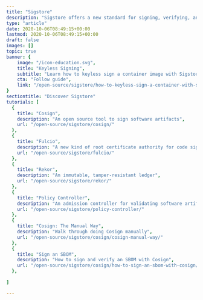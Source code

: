 ```yaml
---
title: "Sigstore"
description: "Sigstore offers a new standard for signing, verifying, and protecting software"
type: "article"
date: 2020-10-06T08:49:15+00:00
lastmod: 2020-10-06T08:49:15+00:00
draft: false
images: []
topic: true
banner: {
    image: "/icon-education.svg",
    title: "Keyless Signing",
    subtitle: "Learn how to keyless sign a container image with Sigstore",
    cta: "Follow guide",
    link: "/open-source/sigstore/how-to-keyless-sign-a-container-with-sigstore/"
}
sectiontitle: "Discover Sigstore"
tutorials: [
  {
    title: "Cosign",
    description: "An open source tool to sign software artifacts",
    url: "/open-source/sigstore/cosign/"
  },
  {
    title: "Fulcio",
    description: "A new kind of root certificate authority for code signing",
    url: "/open-source/sigstore/fulcio/"
  },
  {
    title: "Rekor",
    description: "An immutable, tamper-resistant ledger",
    url: "/open-source/sigstore/rekor/"
  },
  {
    title: "Policy Controller",
    description: "An admission controller for validating software artifacts",
    url: "/open-source/sigstore/policy-controller/"
  },
  {
    title: "Cosign: The Manual Way",
    description: "Walk through doing Cosign manually",
    url: "/open-source/sigstore/cosign/cosign-manual-way/"
  },
  {
    title: "Sign an SBOM",
    description: "How to sign and verify an SBOM with Cosign",
    url: "/open-source/sigstore/cosign/how-to-sign-an-sbom-with-cosign/"
  },
  
]

---
```

